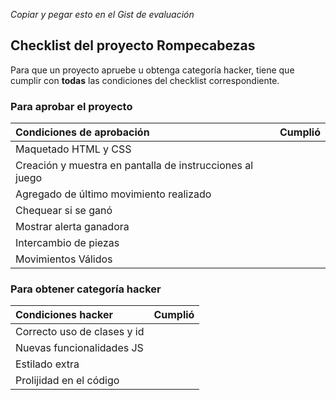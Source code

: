 *Copiar y pegar esto en el Gist de evaluación*

## Checklist del proyecto Rompecabezas
Para que un proyecto apruebe u obtenga categoría hacker, tiene que cumplir con **todas** las condiciones del checklist correspondiente.

### Para aprobar el proyecto
| Condiciones de aprobación                       			   | Cumplió |
| :------------------------------------------------------------| ------- |
| Maquetado HTML y CSS		                          		   |         |
| Creación y muestra en pantalla de instrucciones al juego     |         |
| Agregado de último movimiento realizado         			   |         |
| Chequear si se ganó				              		       |         |
| Mostrar alerta ganadora				       			       |         |
| Intercambio de piezas							 			   |         |
| Movimientos Válidos							  			   |         |

### Para obtener categoría hacker
| Condiciones hacker                     | Cumplió |
| :--------------------------------------| ------- |
| Correcto uso de clases y id 			 |         |
| Nuevas funcionalidades JS 			 |         |
| Estilado extra 			             |         |
| Prolijidad en el código				 |		   |
